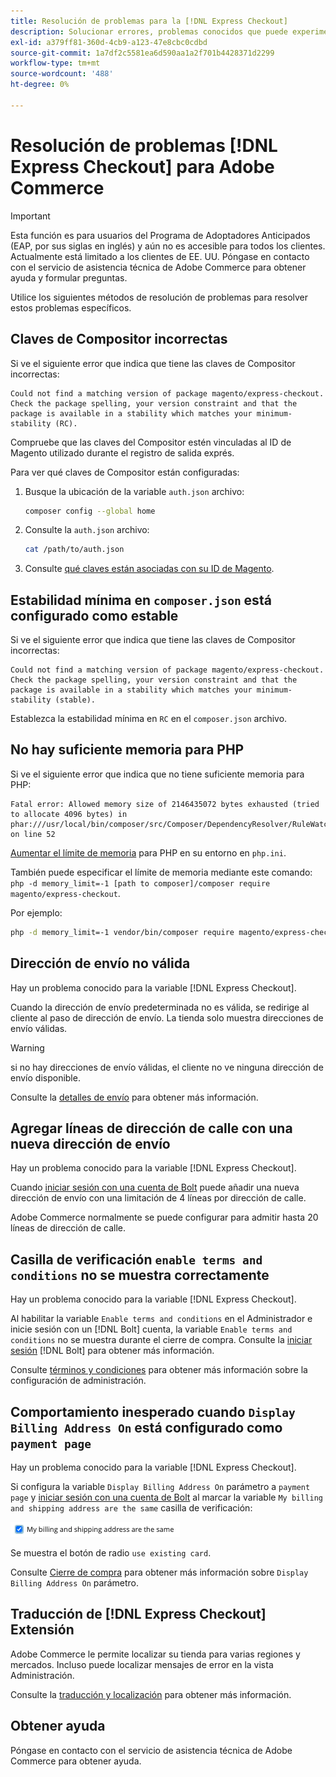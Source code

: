 ```yaml
---
title: Resolución de problemas para la [!DNL Express Checkout]
description: Solucionar errores, problemas conocidos que puede experimentar al usar la variable [!DNL Express Checkout] para la extensión de Adobe Commerce.
exl-id: a379ff81-360d-4cb9-a123-47e8cbc0cdbd
source-git-commit: 1a7df2c5581ea6d590aa1a2f701b4428371d2299
workflow-type: tm+mt
source-wordcount: '488'
ht-degree: 0%

---
```


# Resolución de problemas [!DNL Express Checkout] para Adobe Commerce

>[!IMPORTANT]
>
> Esta función es para usuarios del Programa de Adoptadores Anticipados (EAP, por sus siglas en inglés) y aún no es accesible para todos los clientes. Actualmente está limitado a los clientes de EE. UU. Póngase en contacto con el servicio de asistencia técnica de Adobe Commerce para obtener ayuda y formular preguntas.

Utilice los siguientes métodos de resolución de problemas para resolver estos problemas específicos.

## Claves de Compositor incorrectas

Si ve el siguiente error que indica que tiene las claves de Compositor incorrectas:

```terminal
Could not find a matching version of package magento/express-checkout. Check the package spelling, your version constraint and that the package is available in a stability which matches your minimum-stability (RC).
```

Compruebe que las claves del Compositor estén vinculadas al ID de Magento utilizado durante el registro de salida exprés.

Para ver qué claves de Compositor están configuradas:

1. Busque la ubicación de la variable `auth.json` archivo:

   ```bash
   composer config --global home
   ```

1. Consulte la `auth.json` archivo:

   ```bash
   cat /path/to/auth.json
   ```

1. Consulte [qué claves están asociadas con su ID de Magento](https://devdocs.magento.com/guides/v2.4/install-gde/prereq/connect-auth.html).

## Estabilidad mínima en `composer.json` está configurado como estable

Si ve el siguiente error que indica que tiene las claves de Compositor incorrectas:

```terminal
Could not find a matching version of package magento/express-checkout. Check the package spelling, your version constraint and that the package is available in a stability which matches your minimum-stability (stable).
```

Establezca la estabilidad mínima en `RC` en el `composer.json` archivo.

## No hay suficiente memoria para PHP

Si ve el siguiente error que indica que no tiene suficiente memoria para PHP:

```terminal
Fatal error: Allowed memory size of 2146435072 bytes exhausted (tried to allocate 4096 bytes) in phar:///usr/local/bin/composer/src/Composer/DependencyResolver/RuleWatchGraph.php on line 52
```

[Aumentar el límite de memoria](https://devdocs.magento.com/cloud/project/magento-app-php-ini.html#increase-php-memory-limit) para PHP en su entorno en `php.ini`.

También puede especificar el límite de memoria mediante este comando: `php -d memory_limit=-1 [path to composer]/composer require magento/express-checkout`.

Por ejemplo:

```bash
php -d memory_limit=-1 vendor/bin/composer require magento/express-checkout
```

## Dirección de envío no válida

Hay un problema conocido para la variable [!DNL Express Checkout].

Cuando la dirección de envío predeterminada no es válida, se redirige al cliente al paso de dirección de envío. La tienda solo muestra direcciones de envío válidas.

>[!WARNING]
>
> si no hay direcciones de envío válidas, el cliente no ve ninguna dirección de envío disponible.

Consulte la [detalles de envío](../express-checkout/shipping-details.md) para obtener más información.

## Agregar líneas de dirección de calle con una nueva dirección de envío

Hay un problema conocido para la variable [!DNL Express Checkout].

Cuando [iniciar sesión con una cuenta de Bolt](https://help.bolt.com/shoppers/guides/checkout/log-in/) puede añadir una nueva dirección de envío con una limitación de 4 líneas por dirección de calle.

Adobe Commerce normalmente se puede configurar para admitir hasta 20 líneas de dirección de calle.

## Casilla de verificación `enable terms and conditions` no se muestra correctamente

Hay un problema conocido para la variable [!DNL Express Checkout].

Al habilitar la variable `Enable terms and conditions` en el Administrador e inicie sesión con un [!DNL Bolt] cuenta, la variable `Enable terms and conditions` no se muestra durante el cierre de compra. Consulte la [iniciar sesión](https://help.bolt.com/shoppers/account/login-dashboard/) [!DNL Bolt] para obtener más información.

Consulte [términos y condiciones](https://docs.magento.com/user-guide/sales/terms-and-conditions.html) para obtener más información sobre la configuración de administración.

## Comportamiento inesperado cuando `Display Billing Address On` está configurado como `payment page`

Hay un problema conocido para la variable [!DNL Express Checkout].

Si configura la variable `Display Billing Address On` parámetro a `payment page` y [iniciar sesión con una cuenta de Bolt](https://help.bolt.com/shoppers/guides/checkout/log-in/) al marcar la variable `My billing and shipping address are the same` casilla de verificación:

![Misma dirección](assets/checked-address.png)

Se muestra el botón de radio `use existing card`.

Consulte [Cierre de compra](https://docs.magento.com/user-guide/configuration/sales/checkout.html) para obtener más información sobre `Display Billing Address On` parámetro.

## Traducción de [!DNL Express Checkout] Extensión

Adobe Commerce le permite localizar su tienda para varias regiones y mercados. Incluso puede localizar mensajes de error en la vista Administración.

Consulte la [traducción y localización](https://devdocs.magento.com/guides/v2.4/frontend-dev-guide/translations/xlate.html) para obtener más información.

## Obtener ayuda

Póngase en contacto con el servicio de asistencia técnica de Adobe Commerce para obtener ayuda.

